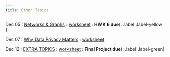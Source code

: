 ```yaml
---
title: Other Topics
---
```


Dec 05 
: [Networks & Graphs](#) 
  : [worksheet](#)
    : **HWK 6 due**{: .label .label-yellow }

Dec 07 
: [Why Data Privacy Matters](#) 
  : [worksheet](#) 

Dec 12 
: [EXTRA TOPICS](#) 
  : [worksheet](#)
    : **Final Project due**{: .label .label-green}
